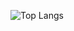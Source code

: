![Top Langs](https://github-readme-stats.vercel.app/api/top-langs/?username=Igor5667&layout=compact&theme=dark)
